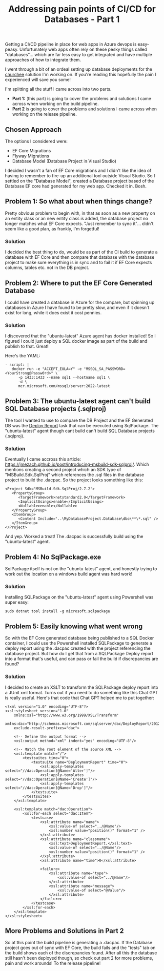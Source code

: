 ﻿---
layout: post
title: Addressing pain points of CI/CD for Databases - Part 1
--- 

Getting a CI/CD pipeline in place for web apps in Azure devops is easy-peasy. Unfortunately web apps often rely on these pesky things called "databases"... which are far less easy to get integrated and have multiple approaches of how to integrate them.

I went through a bit of an ordeal setting up database deployments for the [churchee](https://churchee.com) solution I'm working on. If you're reading this hopefully the pain I experienced will save you some!

I'm splitting all the stuff I came across into two parts.

- **Part 1:** (this part) is going to cover the problems and solutions I came across when working on the build pipeline.
- **Part 2** is going to cover the problems and solutions I came across when working on the release pipeline.

## Chosen Approach

The options I considered were:

- EF Core Migrations
- Flyway Migrations
- Database Model (Database Project in Visual Studio)

I decided I wasn't a fan of EF Core migrations and I didn't like the idea of having to remember to fire-up an additional tool outside Visual Studio. So I settled on the "Database Model", created a Database project based of the Database EF core had generated for my web app. Checked it in. Bosh.

## Problem 1: So what about when things change?

Pretty obvious problem to begin with, in that as soon as a new property on an entity class or an new entity class is added, the database project no longer matches what EF Core expects. "Just remember to sync it"... didn't seem like a good plan, as frankly, I'm forgetful! 

### Solution

I decided the best thing to do, would be as part of the CI build to generate a database with EF Core and then compare that database with the database project to make sure everything is in sync and to fail it if EF Core expects columns, tables etc. not in the DB project.

## Problem 2: Where to put the EF Core Generated Database

I could have created a database in Azure for the compare, but spinning up databases in Azure I have found to be pretty slow, and even if it doesn't exist for long, while it does exist it cost pennies. 

### Solution

I discovered that the "ubuntu-latest" Azure agent has docker installed! So I figured I could just deploy a SQL docker image as part of the build and publish to that. Great!

Here's the YAML:
```
- script: |
   docker run -e "ACCEPT_EULA=Y" -e "MSSQL_SA_PASSWORD=<YourStrong@Passw0rd>" \
      -p 1433:1433 --name sql1 --hostname sql1 \
      -d \
      mcr.microsoft.com/mssql/server:2022-latest
```

## Problem 3: The ubuntu-latest agent can't build SQL Database projects (.sqlproj)

The tool I wanted to use to compare the DB Project and the EF Generated DB was the [Deploy Report](https://learn.microsoft.com/en-us/sql/tools/sqlpackage/sqlpackage-deploy-drift-report?view=sql-server-ver16) task that can be executed using SqlPackage. The "ubuntu-latest" agent though cant build can't build SQL Database projects (.sqlproj).

### Solution

Eventually I came accross this article: https://jmezach.github.io/post/introducing-msbuild-sdk-sqlproj/. Which mentions creating a second project which an SDK type of "MSBuild.Sdk.SqlProj" which references the .sql files in the database project to build the .dacpac. So the project looks something like this:

```
<Project Sdk="MSBuild.Sdk.SqlProj/2.7.2">
   <PropertyGroup>
      <TargetFramework>netstandard2.0</TargetFramework>
      <ImplicitUsings>enable</ImplicitUsings>
      <Nullable>enable</Nullable>
   </PropertyGroup>
   <ItemGroup>
      <Content Include="..\MyDatabaseProject.Database\dbo\**\*.sql" />
   </ItemGroup>
</Project>
```

And yep. Worked a treat! The .dacpac is successfully build using the "ubuntu-latest" agent.

## Problem 4: No SqlPackage.exe

SqlPackage itself is not on the "ubuntu-latest" agent, and honestly trying to work out the location on a windows build agent was hard work!

### Solution

Installing SQLPackage on the "ubuntu-latest" agent using Powershell was super easy:

```
sudo dotnet tool install -g microsoft.sqlpackage
```

## Problem 5: Easily knowing what went wrong

So with the EF Core generated database being published to a SQL Docker container, I could use the Powershell installed SQLPackage to generate a deploy report using the .dacpac created with the project referencing the database project. But how do I get that from a SQLPackage Deploy report into a format that's useful, and can pass or fail the build if discrepancies are found?

### Solution

I decided to create an XSLT to transform the SQLPackage deploy report into a JUnit xml format. Turns out if you need to do something like this Chat GPT is really useful. Here's that code that Chat GPT helped me to put together:

```
<?xml version="1.0" encoding="UTF-8"?>
<xsl:stylesheet version="1.0"
    xmlns:xsl="http://www.w3.org/1999/XSL/Transform"
    xmlns:dac="http://schemas.microsoft.com/sqlserver/dac/DeployReport/2012/02"
    exclude-result-prefixes="dac">

	<!-- Define the output format -->
	<xsl:output method="xml" indent="yes" encoding="UTF-8"/>

	<!-- Match the root element of the source XML -->
	<xsl:template match="/">
		<testsuites time="0">
			<testsuite name="DeploymentReport" time="0">
				<xsl:apply-templates select="//dac:Operation[@Name='Alter']"/>
				<xsl:apply-templates select="//dac:Operation[@Name='Create']"/>
				<xsl:apply-templates select="//dac:Operation[@Name='Drop']"/>
			</testsuite>
		</testsuites>
	</xsl:template>

	<xsl:template match="dac:Operation">
		<xsl:for-each select="dac:Item">
			<testcase>
				<xsl:attribute name="name">
					<xsl:value-of select="../@Name"/>
					<xsl:number value="position()" format="1" />
				</xsl:attribute>
				<xsl:attribute name="classname">
					<xsl:text>DeploymentReport.</xsl:text>
					<xsl:value-of select="../@Name"/>
					<xsl:number value="position()" format="1" />
				</xsl:attribute>
				<xsl:attribute name="time">0</xsl:attribute>

				<failure>
					<xsl:attribute name="type">
						<xsl:value-of select="../@Name"/>
					</xsl:attribute>
					<xsl:attribute name="message">
						<xsl:value-of select="@Value"/>
					</xsl:attribute>
				</failure>
			</testcase>
		</xsl:for-each>
	</xsl:template>
</xsl:stylesheet>
```

## More Problems and Solutions in Part 2

So at this point the build pipeline is generating a .dacpac. If the Database project goes out of sync with EF Core, the build fails and the "tests" tab on the build shows each of the discrepancies found. After all this the database still hasn't been deployed though, so check out part 2 for more problems, pain and work arounds! To the release pipeline!
